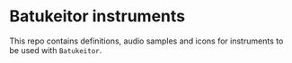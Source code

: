 # Batukeitor instruments

This repo contains definitions, audio samples and icons for instruments to be used with `Batukeitor`.
